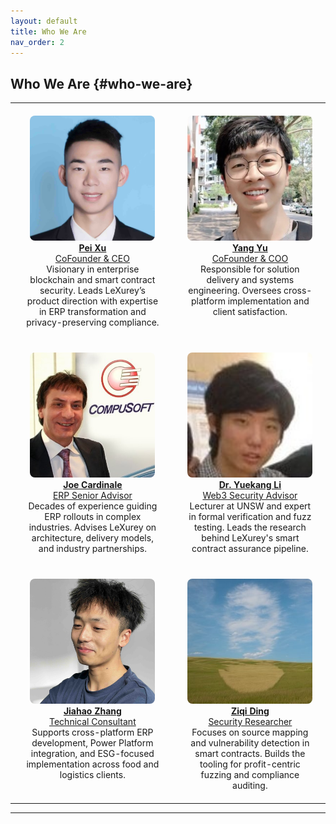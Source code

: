 ```yaml
---
layout: default
title: Who We Are
nav_order: 2
---
```

## Who We Are {#who-we-are}



<table style="border-collapse: collapse; border: none;">
  <tr>
    <td style="border: none; padding: 20px;" align="center" valign="top">
      <a href="https://www.linkedin.com/in/talbenxu/"><img src="img/pei.jpeg" alt="Pei Xu" class="team-photo" /><br><strong>Pei Xu</strong><br>CoFounder & CEO</a><br>
      Visionary in enterprise blockchain and smart contract security. Leads LeXurey’s product direction with expertise in ERP transformation and privacy-preserving compliance.
    </td>
    <td style="border: none; padding: 20px;" align="center" valign="top">
      <a href="https://www.linkedin.com/in/brandon-yang-yu/"><img src="img/yang.jpeg" alt="Yang Yu" class="team-photo" /><br><strong>Yang Yu</strong><br>CoFounder & COO</a><br>
      Responsible for solution delivery and systems engineering. Oversees cross-platform implementation and client satisfaction.
    </td>
  </tr>
  <tr>
    <td style="border: none; padding: 20px;" align="center" valign="top">
      <a href="https://www.linkedin.com/in/joecardinale/"><img src="img/joe.jpeg" alt="Joe Cardinale" class="team-photo" /><br><strong>Joe Cardinale</strong><br>ERP Senior Advisor</a><br>
      Decades of experience guiding ERP rollouts in complex industries. Advises LeXurey on architecture, delivery models, and industry partnerships.
    </td>
    <td style="border: none; padding: 20px;" align="center" valign="top">
      <a href="https://www.linkedin.com/in/yuekang-li-9a890b68/"><img src="img/yuekang.jpeg" alt="Yuekang Li" class="team-photo" /><br><strong>Dr. Yuekang Li</strong><br>Web3 Security Advisor</a><br>
      Lecturer at UNSW and expert in formal verification and fuzz testing. Leads the research behind LeXurey's smart contract assurance pipeline.
    </td>
  </tr>
  <tr>
    <td style="border: none; padding: 20px;" align="center" valign="top">
      <a href="https://www.linkedin.com/in/jiahao-zhang-878a632b6/"><img src="img/jiahao.jpg" alt="Jiahao Zhang" class="team-photo" /><br><strong>Jiahao Zhang</strong><br>Technical Consultant</a><br>
      Supports cross-platform ERP development, Power Platform integration, and ESG-focused implementation across food and logistics clients.
    </td>
    <td style="border: none; padding: 20px;" align="center" valign="top">
      <a href="https://www.linkedin.com/in/ziqi-ding-38353a327/"><img src="img/ziqi.jpeg" alt="Ziqi Ding" class="team-photo" /><br><strong>Ziqi Ding</strong><br>Security Researcher</a><br>
      Focuses on source mapping and vulnerability detection in smart contracts. Builds the tooling for profit-centric fuzzing and compliance auditing.
    </td>
  </tr>
</table>



---

<style>
.team-photo {
  width: 200px;
  height: 200px;
  object-fit: cover;
  border-radius: 8px;
}
</style>
